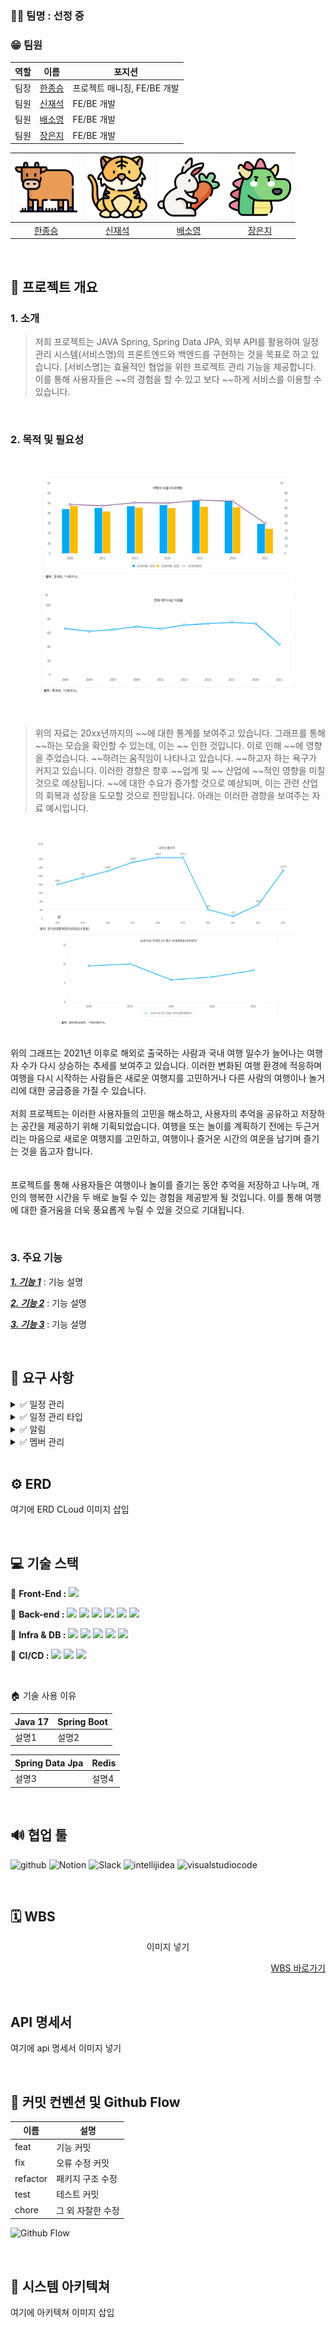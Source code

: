 ### 🙌🏻 팀명 : 선정 중

### 😁 팀원

| 역할 | 이름 | 포지션 |
| --- | --- | --- |
| 팀장 | [한종승](https://github.com/BellWin98) | 프로젝트 매니징, FE/BE 개발 |
| 팀원 | [신재석](https://github.com/MrKeeplearning) | FE/BE 개발 |
| 팀원 | [배소영](https://github.com/qoth-0) | FE/BE 개발 |
| 팀원 | [장은지](https://github.com/Jang-Eun-Ji) | FE/BE 개발 |
 
|<img src="https://github.com/6candoit/Plrecipe/blob/abe45853ca17dede0881dbf0212ea25d74834bac/PNG/cow1.png" height="100">|<img src="https://github.com/6candoit/Plrecipe/blob/abe45853ca17dede0881dbf0212ea25d74834bac/PNG/tiger.png" height="100">|<img src="https://github.com/6candoit/Plrecipe/blob/abe45853ca17dede0881dbf0212ea25d74834bac/PNG/bunny.png" height="100">|<img src="https://github.com/6candoit/Plrecipe/blob/abe45853ca17dede0881dbf0212ea25d74834bac/PNG/dragon.png" height="100">|
|:---:|:---:|:---:|:---:|
| [한종승](https://github.com/BellWin98) | [신재석](https://github.com/MrKeeplearning) | [배소영](https://github.com/qoth-0) | [장은지](https://github.com/Jang-Eun-Ji) |
</div>

<br>

## 📝 프로젝트 개요

### 1. 소개

> 저희 프로젝트는 JAVA Spring, Spring Data JPA, 외부 API를 활용하여 일정 관리 시스템(서비스명)의 프론트엔드와 백엔드를 구현하는 것을 목표로 하고 있습니다.
> [서비스명]는 효율적인 협업을 위한 프로젝트 관리 기능을 제공합니다. 이를 통해 사용자들은 ~~의 경험을 할 수 있고 보다 ~~하게 서비스를 이용할 수 있습니다.

<br>

### 2. 목적 및 필요성
<br/>
<div align="center">
<figure class="half">
 <a href="link"><img src="https://github.com/6candoit/Plrecipe/blob/6df6df5c68a2f455fa2c00be59c41d229cd051c6/PNG/여행자비율통계.png" height=175></a>
 <a href="link"><img src="https://github.com/6candoit/Plrecipe/blob/6df6df5c68a2f455fa2c00be59c41d229cd051c6/PNG/레저시설이용률통계.png" height=175></a>
</figure>
<br/>
</div>

> 위의 자료는 20xx년까지의 ~~에 대한 통계를 보여주고 있습니다. 그래프를 통해 ~~하는 모습을 확인할 수 있는데, 이는 ~~ 인한 것입니다. 이로 인해 ~~에 영향을 주었습니다.
> ~~하려는 움직임이 나타나고 있습니다. ~~하고자 하는 욕구가 커지고 있습니다.
> 이러한 경향은 향후 ~~업계 및 ~~ 산업에 ~~적인 영향을 미칠 것으로 예상됩니다. ~~에 대한 수요가 증가할 것으로 예상되며, 이는 관련 산업의 회복과 성장을 도모할 것으로 전망됩니다.
> 아래는 이러한 경향을 보여주는 자료 예시입니다.

<br>

<div align="center">
<figure class="half">
 <a href="link"><img src="https://github.com/6candoit/Plrecipe/blob/6df6df5c68a2f455fa2c00be59c41d229cd051c6/PNG/내국인출국자통계.png" height=145></a>
 <a href="link"><img src="https://github.com/6candoit/Plrecipe/blob/6df6df5c68a2f455fa2c00be59c41d229cd051c6/PNG/1인평균국내여행일수통계.png" height=145></a>
</figure>
</div>

<br>위의 그래프는 2021년 이후로 해외로 출국하는 사람과 국내 여행 일수가 늘어나는 여행자 수가 다시 상승하는 추세를 보여주고 있습니다. 이러한 변화된 여행 환경에 적응하며 여행을 다시 시작하는 사람들은 새로운 여행지를 고민하거나 다른 사람의 여행이나 놀거리에 대한 궁금증을 가질 수 있습니다.
<br>
<br>저희 프로젝트는 이러한 사용자들의 고민을 해소하고, 사용자의 추억을 공유하고 저장하는 공간을 제공하기 위해 기획되었습니다. 여행을 또는 놀이를 계획하기 전에는 두근거리는 마음으로 새로운 여행지를 고민하고, 여행이나 즐거운 시간의 여운을 남기며 즐기는 것을 돕고자 합니다.  
<br>
<br>프로젝트를 통해 사용자들은 여행이나 놀이를 즐기는 동안 추억을 저장하고 나누며, 개인의 행복한 시간을 두 배로 늘릴 수 있는 경험을 제공받게 될 것입니다. 이를 통해 여행에 대한 즐거움을 더욱 풍요롭게 누릴 수 있을 것으로 기대됩니다.

<br>

### 3. 주요 기능

<em><ins><strong>1. 기능 1</strong></ins></em> :
기능 설명

<em><ins><strong>2. 기능 2</strong></ins></em> :
기능 설명

<em><ins><strong>3. 기능 3</strong></ins></em> :
기능 설명

<br>

## 📝 요구 사항
<details>
<summary>✅ 일정 관리</summary>

 ### 일정 등록
 
 - 모든 사용자는 일정을 등록할 수 있다.
 - 일정 등록 시 라벨(color), 첨부파일을 선택할 수 있다.
 - 일정은 임시 저장할 수 있다.
 
 ### 일정 조회와 삭제
 
 - 표시된 일정을 클릭하면 일정의 상세 내용을 확인할 수 있다.
 - 캘린더에 등록된 일정에는 모든 참여자가 댓글을 작성할 수 있다.
 - 일정 삭제는 작성자만 삭제할 수 있다.
 - 월 단위, 주 단위로 일정을 조회할 수 있다.
 - 체크박스로 캘린더에 표시할 일정 타입을 선택할 수 있다. (e.g., 회의, 공지, 개인, 보고, 휴가)
   
 ### 일정 검색
 
 - 일정을 검색할 수 있다.
 - 검색 옵션: 제목+내용 / 작성자 / 날짜(연/월/일)
 - 일정 검색 시 해당하는 일정을 리스트 형태로 확인할 수 있다.

 ### 데드라인 관리

 - 마감기한이 임박한 작업을 좌측 메뉴바에서 모아서 확인할 수 있다.
 - D-7 부터 데드라인 관리에서 확인할 수 있다.

</details>

<details>
<summary>✅ 일정 관리 타입</summary>

### 일정 관리 타입

- 개인
- 보고
- 휴가
- 공지
- 회의

### 개인

- 개인 일정을 등록한다.
- 제목, 날짜, 내용만 입력하면 등록을 완료할 수 있다.
- 등록한 일정은 개인만 볼 수 있다.

### 보고

- 외근, 미팅, 업무공유 등 팀 내에서 공유되는 일정에 해당된다.
- 템플릿에 내용을 모두 기입했을 때만 일정을 등록할 수 있다.
    - **목적1:** 단순히 제목만 입력해서 일정을 쉽게 등록하지 못하게 하는 것
    - **목적2:** 상세 질문을 통해서 자신의 업무를 확실하게 이해하고 정해진 기간 안에 완료할 수 있게 하는 것
- 사용자가 보고 타입의 일정을 등록하면 수정/삭제가 불가능하다.
    - `승인 대기`와 `승인` 상태 전부 수정과 삭제 불가능하다.
    - 팀장이 검토 중일 때 수정하면 안되기 때문에, 처음부터 신중하게 작성할 것!
- 일정을 등록하면 `승인대기` 상태가 된다.
- 팀장은 `승인 대기` 상태의 일정을 확인하고, 결재 여부를 결정한다.
    - 승인 시 팀 캘린더에 일정이 등록된다. (의견 등록 가능)
    - 반려 시 팀장은 해당 일정에 반려 사유를 등록할 수 있다.
- 사용자는 등록 시 결재선을 지정할 수 있다.
    - 검토자를 지정하면 일정 등록 시 검토자의 승인을 거쳐야 팀장에게 결재를 받을 수 있다.
    - 예시
      - 검토: 주임(Member)
      - 결재: 팀장(Leader)
    - 결재자를 직접 지정할 수 있다.
- 결재 완료 후 팀원 모두의 캘린더에 표시된다.

### 휴가

- 현재 등록되어 있는 다른 사람의 휴가 일정을 조회할 수 있다.
- 나의 휴가 일정을 등록하면 `대기` 상태로 들어간다.
- 휴가 일정 등록 시에는 검토자에 `LEADER`를, 결재권자에 인사팀의 `LEADER`를 설정해야 한다.
    - 인사팀의 `LEADER`까지 승인되면 본인의 휴가 일정이 `휴가` 타입의 팀 캘린더에 표시된다.

### 공지

- 모든 팀원이 참여해야 하는 일정을 등록할 수 있다.
- 모든 회원은 회사 전체 일정을 등록할 수 있다. ex) 인사팀의 공지, 개발팀의 공지 등
  - 회사 전체 일정은 모든 부서의 캘린더에 등록된다.
- 제목, 내용, 공유 대상(팀별, 개인별, 전체), 기간을 등록한다.
- `공지` 타입 일정은 팀 내 모든 인원이 확인할 수 있다.

### 회의

- 입력해야 할 내용
    - 회의 참여자
    - 회의 진행 방식
    - 회의 내용
    - 회의 시간
- 호스트는 회의에 참석해야 하는 회의 참여자를 등록할 수 있다.
- 회의 진행 방식을 선택할 수 있다. (`OFFLINE`, `ONLINE`)
    - `OFFLINE`으로 진행한다면 어디서 진행할지 장소를 입력할 수 있다(e.g., n번 회의실, xx카페).
    - `ONLINE`으로 진행하면 회의 링크를 입력할 수 있다.
- 필요한 모든 내용을 입력하고 일정을 등록하면 회의 참석자에게 알림이 전송되고 캘린더에 일정이 표시된다.

</details>

<details>
<summary>✅ 알림</summary>

 <br/>
 
 > 일정을 등록, 수정 시 알림을 전송한다.
 
 ### 보고, 휴가 타입의 일정
 - 일정 등록 시 승인권자에게만 알림을 전송한다.
 - 승인권자가 일정을 승인 또는 반려하면 작성자에게 알림을 전송한다.
 
 ### 회의 타입의 일정
 - 등록/수정 시 회의 참석자 전원에게 알림을 전송한다.

 ### 알림 조회와 전송 
 - 알림 내역은 리스트 형태로 확인할 수 있다.
 - 회의 타입의 일정은 회의 참석 대상자에게 1시간 전에 알림을 전송한다. (스케줄러 사용 필요)

</details>

<details>
<summary>✅ 멤버 관리</summary>

### 직원 등록과 권한

- 직원은 하나 이상의 팀에 속할 수 있다. (n:m 관계)
- 사용자의 권한은 3가지로 분류된다. (`ADMIN`, `LEADER`, `MEMBER`)
- **ADMIN**은 **직원 등록, 수정, 삭제**를 할 수 있다.
- **ADMIN**는 유저에게 **권한**을 부여할 수 있다.
- 직원 등록 시 다음의 항목을 등록해야 한다. (`이름`, `사번`, `부서`, `직급`, `직책`, `전화번호`, `권한`)
- 직원은 사전에 등록된 사번과 비밀번호로 로그인할 수 있다.

### 전직원 목록

- 직원은 전직원 목록을 조회할 수 있다.
- 개별 직원을 클릭하면 상세 정보(회의 중, 연차 등)를 조회할 수 있다.
- 사원명, 직급, 팀명으로 검색할 수 있다.

</details>

<br>

## ⚙️ ERD 
여기에 ERD CLoud 이미지 삽입

<br>

## 💻 기술 스택

📱 **Front-End :** <img src="https://img.shields.io/badge/Vue-4FC08D.svg?&style=flat-square&logo=Vuedotjs&logoColor=white">

📀 **Back-end :** 
<img src="https://img.shields.io/badge/Java17-007396.svg?&style=flat-square&logo=Java&logoColor=white">
<img src="https://img.shields.io/badge/SpringBoot-6DB33F.svg?&style=flat-square&logo=SpringBoot&logoColor=white">
<img src="https://img.shields.io/badge/SpringDataJpa-6DB33F.svg?&style=flat-square&logo=SpringDataJpa&logoColor=white">
<img src="https://img.shields.io/badge/SpringSecurity-6DB33F.svg?&style=flat-square&logo=SpringSecurity&logoColor=white">
<img src="https://img.shields.io/badge/Gradle-02303A.svg?&style=flat-square&logo=Gradle&logoColor=white">
<img src="https://img.shields.io/badge/JWT-000000.svg?&style=flat-square&logo=jsonwebtokens&logoColor=white">

💾 **Infra & DB :**
<img src="https://img.shields.io/badge/MariaDB-4479A1?style=flat-square&logo=MariaDB&logoColor=white">
<img src="https://img.shields.io/badge/AmazonEC2-FF9900?style=flat-square&logo=AmazonEC2&logoColor=white">
<img src="https://img.shields.io/badge/AmazonRDS-527FFF?style=flat-square&logo=AmazonRDS&logoColor=white">
<img src="https://img.shields.io/badge/AmazonS3-569A31?style=flat-square&logo=AmazonS3&logoColor=white">
<img src="https://img.shields.io/badge/Redis-DC382D?style=flat-square&logo=Redis&logoColor=white">

🚀 **CI/CD :**
<img src="https://img.shields.io/badge/GithubActions-2088FF?style=flat-square&logo=GithubActions&logoColor=white">
<img src="https://img.shields.io/badge/Docker-2496ED?style=flat-square&logo=Docker&logoColor=white">
<img src="https://img.shields.io/badge/NGINX-009639?style=flat-square&logo=NGINX&logoColor=white">

<br>

🏠 기술 사용 이유

| **Java 17** | **Spring Boot** |
| --- | --- |
| 설명1 | 설명2 |

| **Spring Data Jpa** | **Redis** |
| --- | --- |
| 설명3 | 설명4 |

<br>

## 🔊 협업 툴
![github](https://img.shields.io/badge/Github-181717.svg?&style=for-the-badge&logo=github&logoColor=white)
![Notion](https://img.shields.io/badge/Notion-000000.svg?&style=for-the-badge&logo=Notion&logoColor=white)
![Slack](https://img.shields.io/badge/Slack-4A154B.svg?&style=for-the-badge&logo=Slack&logoColor=white)
![intellijidea](https://img.shields.io/badge/IntelliJidea-000000.svg?&style=for-the-badge&logo=intellijidea&logoColor=white)
![visualstudiocode](https://img.shields.io/badge/VScode-007ACC.svg?&style=for-the-badge&logo=visualstudiocode&logoColor=white)

<br>

## 🗓️ WBS

<div align="center">
이미지 넣기
</div>

<div align="right">
 
[WBS 바로가기]()
</div>

<br>

## API 명세서
여기에 api 명세서 이미지 넣기

<br>

## 📄 커밋 컨벤션 및 Github Flow

| 이름 | 설명 |
| --- | --- |
| feat | 기능 커밋 |
| fix | 오류 수정 커밋 |
| refactor | 패키지 구조 수정 |
| test | 테스트 커밋 |
| chore | 그 외 자잘한 수정 |

![Github Flow](https://cdn.hashnode.com/res/hashnode/image/upload/v1668070000889/rvf5Hx764.png)

<br>

## 🚀 시스템 아키텍쳐

여기에 아키텍쳐 이미지 삽입

<br>


